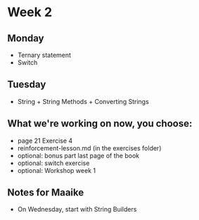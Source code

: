 # Week 2

## Monday
- Ternary statement
- Switch

## Tuesday
- String + String Methods + Converting Strings

## What we're working on now, you choose:
- page 21 Exercise 4
- reinforcement-lesson.md (in the exercises folder)
- optional: bonus part last page of the book
- optional: switch exercise 
- optional: Workshop week 1

## Notes for Maaike
- On Wednesday, start with String Builders